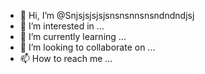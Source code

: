 - 👋 Hi, I’m @Snjsjsjsjsjsnsnsnnsnsndndndjsj
- 👀 I’m interested in ...
- 🌱 I’m currently learning ...
- 💞️ I’m looking to collaborate on ...
- 📫 How to reach me ...

<!---
Snjsjsjsjsjsnsnsnnsnsndndndjsj/Snjsjsjsjsjsnsnsnnsnsndndndjsj is a ✨ special ✨ repository because its `README.md` (this file) appears on your GitHub profile.
You can click the Preview link to take a look at your changes.
--->
